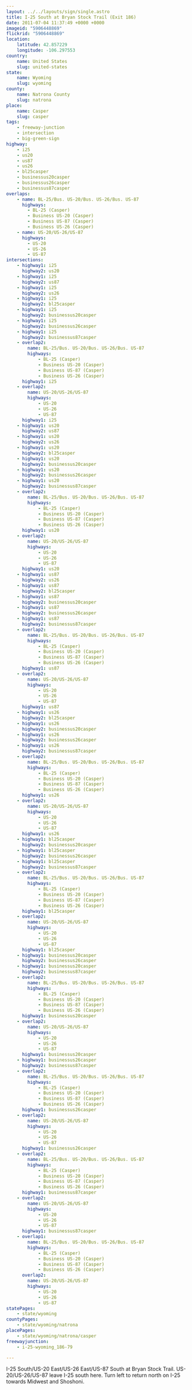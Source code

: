 ```yaml
---
layout: ../../layouts/sign/single.astro
title: I-25 South at Bryan Stock Trail (Exit 186)
date: 2011-07-04 11:37:49 +0000 +0000
imageid: "5906448869"
flickrid: "5906448869"
location:
    latitude: 42.857229
    longitude: -106.297553
country:
    name: United States
    slug: united-states
state:
    name: Wyoming
    slug: wyoming
county:
    name: Natrona County
    slug: natrona
place:
    name: Casper
    slug: casper
tags:
    - freeway-junction
    - intersection
    - big-green-sign
highway:
    - i25
    - us20
    - us87
    - us26
    - bl25casper
    - businessus20casper
    - businessus26casper
    - businessus87casper
overlaps:
    - name: BL-25/Bus. US-20/Bus. US-26/Bus. US-87
      highways:
        - BL-25 (Casper)
        - Business US-20 (Casper)
        - Business US-87 (Casper)
        - Business US-26 (Casper)
    - name: US-20/US-26/US-87
      highways:
        - US-20
        - US-26
        - US-87
intersections:
    - highway1: i25
      highway2: us20
    - highway1: i25
      highway2: us87
    - highway1: i25
      highway2: us26
    - highway1: i25
      highway2: bl25casper
    - highway1: i25
      highway2: businessus20casper
    - highway1: i25
      highway2: businessus26casper
    - highway1: i25
      highway2: businessus87casper
    - overlap2:
        name: BL-25/Bus. US-20/Bus. US-26/Bus. US-87
        highways:
            - BL-25 (Casper)
            - Business US-20 (Casper)
            - Business US-87 (Casper)
            - Business US-26 (Casper)
      highway1: i25
    - overlap2:
        name: US-20/US-26/US-87
        highways:
            - US-20
            - US-26
            - US-87
      highway1: i25
    - highway1: us20
      highway2: us87
    - highway1: us20
      highway2: us26
    - highway1: us20
      highway2: bl25casper
    - highway1: us20
      highway2: businessus20casper
    - highway1: us20
      highway2: businessus26casper
    - highway1: us20
      highway2: businessus87casper
    - overlap2:
        name: BL-25/Bus. US-20/Bus. US-26/Bus. US-87
        highways:
            - BL-25 (Casper)
            - Business US-20 (Casper)
            - Business US-87 (Casper)
            - Business US-26 (Casper)
      highway1: us20
    - overlap2:
        name: US-20/US-26/US-87
        highways:
            - US-20
            - US-26
            - US-87
      highway1: us20
    - highway1: us87
      highway2: us26
    - highway1: us87
      highway2: bl25casper
    - highway1: us87
      highway2: businessus20casper
    - highway1: us87
      highway2: businessus26casper
    - highway1: us87
      highway2: businessus87casper
    - overlap2:
        name: BL-25/Bus. US-20/Bus. US-26/Bus. US-87
        highways:
            - BL-25 (Casper)
            - Business US-20 (Casper)
            - Business US-87 (Casper)
            - Business US-26 (Casper)
      highway1: us87
    - overlap2:
        name: US-20/US-26/US-87
        highways:
            - US-20
            - US-26
            - US-87
      highway1: us87
    - highway1: us26
      highway2: bl25casper
    - highway1: us26
      highway2: businessus20casper
    - highway1: us26
      highway2: businessus26casper
    - highway1: us26
      highway2: businessus87casper
    - overlap2:
        name: BL-25/Bus. US-20/Bus. US-26/Bus. US-87
        highways:
            - BL-25 (Casper)
            - Business US-20 (Casper)
            - Business US-87 (Casper)
            - Business US-26 (Casper)
      highway1: us26
    - overlap2:
        name: US-20/US-26/US-87
        highways:
            - US-20
            - US-26
            - US-87
      highway1: us26
    - highway1: bl25casper
      highway2: businessus20casper
    - highway1: bl25casper
      highway2: businessus26casper
    - highway1: bl25casper
      highway2: businessus87casper
    - overlap2:
        name: BL-25/Bus. US-20/Bus. US-26/Bus. US-87
        highways:
            - BL-25 (Casper)
            - Business US-20 (Casper)
            - Business US-87 (Casper)
            - Business US-26 (Casper)
      highway1: bl25casper
    - overlap2:
        name: US-20/US-26/US-87
        highways:
            - US-20
            - US-26
            - US-87
      highway1: bl25casper
    - highway1: businessus20casper
      highway2: businessus26casper
    - highway1: businessus20casper
      highway2: businessus87casper
    - overlap2:
        name: BL-25/Bus. US-20/Bus. US-26/Bus. US-87
        highways:
            - BL-25 (Casper)
            - Business US-20 (Casper)
            - Business US-87 (Casper)
            - Business US-26 (Casper)
      highway1: businessus20casper
    - overlap2:
        name: US-20/US-26/US-87
        highways:
            - US-20
            - US-26
            - US-87
      highway1: businessus20casper
    - highway1: businessus26casper
      highway2: businessus87casper
    - overlap2:
        name: BL-25/Bus. US-20/Bus. US-26/Bus. US-87
        highways:
            - BL-25 (Casper)
            - Business US-20 (Casper)
            - Business US-87 (Casper)
            - Business US-26 (Casper)
      highway1: businessus26casper
    - overlap2:
        name: US-20/US-26/US-87
        highways:
            - US-20
            - US-26
            - US-87
      highway1: businessus26casper
    - overlap2:
        name: BL-25/Bus. US-20/Bus. US-26/Bus. US-87
        highways:
            - BL-25 (Casper)
            - Business US-20 (Casper)
            - Business US-87 (Casper)
            - Business US-26 (Casper)
      highway1: businessus87casper
    - overlap2:
        name: US-20/US-26/US-87
        highways:
            - US-20
            - US-26
            - US-87
      highway1: businessus87casper
    - overlap1:
        name: BL-25/Bus. US-20/Bus. US-26/Bus. US-87
        highways:
            - BL-25 (Casper)
            - Business US-20 (Casper)
            - Business US-87 (Casper)
            - Business US-26 (Casper)
      overlap2:
        name: US-20/US-26/US-87
        highways:
            - US-20
            - US-26
            - US-87
statePages:
    - state/wyoming
countyPages:
    - state/wyoming/natrona
placePages:
    - state/wyoming/natrona/casper
freewayjunction:
    - i-25-wyoming_186-79

---
```

I-25 South/US-20 East/US-26 East/US-87 South at Bryan Stock Trail.  US-20/US-26/US-87 leave I-25 south here.  Turn left to return north on I-25 towards Midwest and Shoshoni.